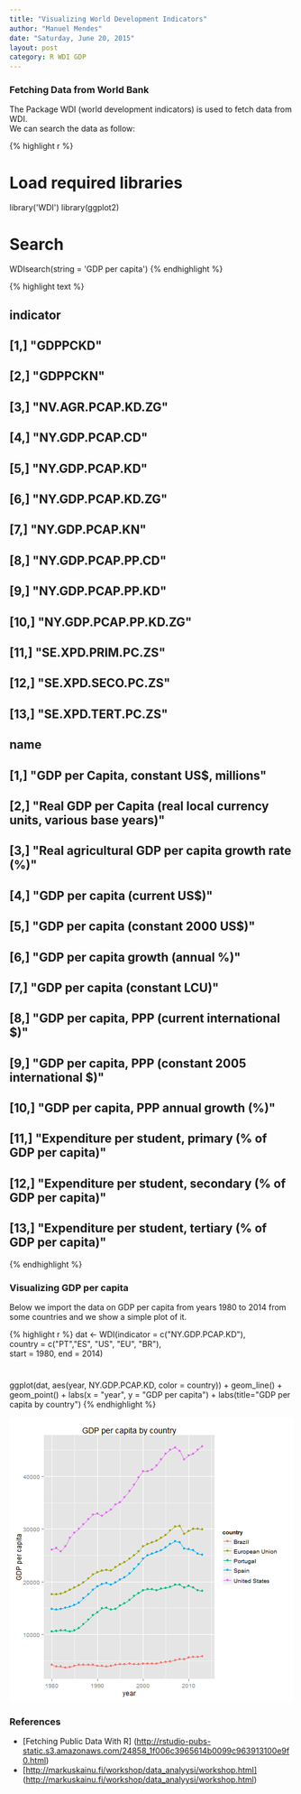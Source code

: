 ```yaml
---
title: "Visualizing World Development Indicators"
author: "Manuel Mendes"
date: "Saturday, June 20, 2015"
layout: post
category: R WDI GDP
---
```


### Fetching Data from World Bank

The Package WDI (world development indicators) is used to fetch data from WDI.    
We can search the data as follow:


{% highlight r %}
# Load required libraries
library('WDI')
library(ggplot2)

# Search
WDIsearch(string = 'GDP per capita')
{% endhighlight %}



{% highlight text %}
##       indicator             
##  [1,] "GDPPCKD"             
##  [2,] "GDPPCKN"             
##  [3,] "NV.AGR.PCAP.KD.ZG"   
##  [4,] "NY.GDP.PCAP.CD"      
##  [5,] "NY.GDP.PCAP.KD"      
##  [6,] "NY.GDP.PCAP.KD.ZG"   
##  [7,] "NY.GDP.PCAP.KN"      
##  [8,] "NY.GDP.PCAP.PP.CD"   
##  [9,] "NY.GDP.PCAP.PP.KD"   
## [10,] "NY.GDP.PCAP.PP.KD.ZG"
## [11,] "SE.XPD.PRIM.PC.ZS"   
## [12,] "SE.XPD.SECO.PC.ZS"   
## [13,] "SE.XPD.TERT.PC.ZS"   
##       name                                                                 
##  [1,] "GDP per Capita, constant US$, millions"                             
##  [2,] "Real GDP per Capita (real local currency units, various base years)"
##  [3,] "Real agricultural GDP per capita growth rate (%)"                   
##  [4,] "GDP per capita (current US$)"                                       
##  [5,] "GDP per capita (constant 2000 US$)"                                 
##  [6,] "GDP per capita growth (annual %)"                                   
##  [7,] "GDP per capita (constant LCU)"                                      
##  [8,] "GDP per capita, PPP (current international $)"                      
##  [9,] "GDP per capita, PPP (constant 2005 international $)"                
## [10,] "GDP per capita, PPP annual growth (%)"                              
## [11,] "Expenditure per student, primary (% of GDP per capita)"             
## [12,] "Expenditure per student, secondary (% of GDP per capita)"           
## [13,] "Expenditure per student, tertiary (% of GDP per capita)"
{% endhighlight %}

### Visualizing GDP per capita

Below we import the data on GDP per capita from years 1980 to 2014 from some countries and we show a simple plot of it.


{% highlight r %}
dat <- WDI(indicator = c("NY.GDP.PCAP.KD"),    
           country = c("PT","ES", "US", "EU", "BR"),     
           start = 1980, end = 2014)
#
ggplot(dat, aes(year, NY.GDP.PCAP.KD, color = country)) + 
    geom_line() + geom_point() + 
    labs(x = "year", y = "GDP per capita") + 
    labs(title="GDP per capita by country")
{% endhighlight %}

![plot of chunk unnamed-chunk-2](/../figure/Visualizing-World-Development-Indicators/unnamed-chunk-2-1.png) 



### References    
* [Fetching Public Data With R] (http://rstudio-pubs-static.s3.amazonaws.com/24858_1f006c3965614b0099c963913100e9f0.html)    
* [http://markuskainu.fi/workshop/data_analyysi/workshop.html] (http://markuskainu.fi/workshop/data_analyysi/workshop.html)

